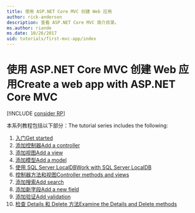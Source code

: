 ```yaml
---
title: 使用 ASP.NET Core MVC 创建 Web 应用
author: rick-anderson
description: 查看 ASP.NET Core MVC 简介目录。
ms.author: riande
ms.date: 10/26/2017
uid: tutorials/first-mvc-app/index
---
```

# <a name="create-a-web-app-with-aspnet-core-mvc"></a><span data-ttu-id="2a699-103">使用 ASP.NET Core MVC 创建 Web 应用</span><span class="sxs-lookup"><span data-stu-id="2a699-103">Create a web app with ASP.NET Core MVC</span></span>

[!INCLUDE [consider RP](~/includes/razor.md)]

<span data-ttu-id="2a699-104">本系列教程包括以下部分：</span><span class="sxs-lookup"><span data-stu-id="2a699-104">The tutorial series includes the following:</span></span>

1. [<span data-ttu-id="2a699-105">入门</span><span class="sxs-lookup"><span data-stu-id="2a699-105">Get started</span></span>](start-mvc.md)
1. [<span data-ttu-id="2a699-106">添加控制器</span><span class="sxs-lookup"><span data-stu-id="2a699-106">Add a controller</span></span>](adding-controller.md)
1. [<span data-ttu-id="2a699-107">添加视图</span><span class="sxs-lookup"><span data-stu-id="2a699-107">Add a view</span></span>](adding-view.md)
1. [<span data-ttu-id="2a699-108">添加模型</span><span class="sxs-lookup"><span data-stu-id="2a699-108">Add a model</span></span>](adding-model.md)
1. [<span data-ttu-id="2a699-109">使用 SQL Server LocalDB</span><span class="sxs-lookup"><span data-stu-id="2a699-109">Work with SQL Server LocalDB</span></span>](working-with-sql.md)
1. [<span data-ttu-id="2a699-110">控制器方法和视图</span><span class="sxs-lookup"><span data-stu-id="2a699-110">Controller methods and views</span></span>](controller-methods-views.md)
1. [<span data-ttu-id="2a699-111">添加搜索</span><span class="sxs-lookup"><span data-stu-id="2a699-111">Add search</span></span>](search.md)
1. [<span data-ttu-id="2a699-112">添加新字段</span><span class="sxs-lookup"><span data-stu-id="2a699-112">Add a new field</span></span>](new-field.md)
1. [<span data-ttu-id="2a699-113">添加验证</span><span class="sxs-lookup"><span data-stu-id="2a699-113">Add validation</span></span>](validation.md)
1. [<span data-ttu-id="2a699-114">检查 Details 和 Delete 方法</span><span class="sxs-lookup"><span data-stu-id="2a699-114">Examine the Details and Delete methods</span></span>](details.md)

